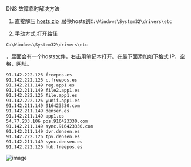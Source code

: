 DNS 故障临时解决方法

1. 直接解压 [hosts.zip](https://github.com/densen2014/docs/files/11178477/hosts.zip) ,替换hosts到`C:\Windows\System32\drivers\etc`

2. 手动方式,打开路径
```
C:\Windows\System32\drivers\etc
```



，里面会有一个hosts文件，右击用笔记本打开。在最下面添加如下格式 IP，空格，网址。

```
91.142.222.126 freepos.es
91.142.222.126 c.freepos.es
91.142.211.149 reg.app1.es
91.142.211.149 file2.app1.es
91.142.222.126 file.app1.es
91.142.222.126 yunii.app1.es
91.142.211.149 916423330.com
91.142.211.149 densen.es
91.142.211.149 app1.es
54.77.233.106 pos.916423330.com
91.142.211.149 sync.916423330.com
91.142.211.149 dvr.densen.es
91.142.222.126 tpv.densen.es
91.142.211.149 sync.densen.es 
91.142.222.126 hub.freepos.es
```

![image](https://user-images.githubusercontent.com/8428709/230596398-e6bc8746-ed41-46b0-bb54-72b75be657eb.png)

